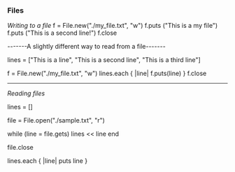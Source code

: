 ### Files

*Writing to a file*
f = File.new("./my_file.txt", "w")
f.puts ("This is a my file")
f.puts ("This is a second line!")
f.close

-------A slightly different way to read from a file-------

lines = ["This is a line", "This is a second line", "This is a third line"]

f = File.new("./my_file.txt", "w")
lines.each { |line| f.puts(line) }
f.close

--------------------------------------------

*Reading files*

lines = []

file = File.open("./sample.txt", "r")

while (line = file.gets)
	lines << line
end

file.close

lines.each { |line| puts line }
